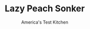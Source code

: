 ---
layout: ../../layouts/MarkdownPostLayout.astro
title: Lazy Peach Sonker
author: America's Test Kitchen
pubDate: 2023-03-15
description: "Sonker has spent too much time in the shadows. We wanted to give this Appalachian original its due."
image_url: https://res.cloudinary.com/hksqkdlah/image/upload/ar_1:1,c_fill,dpr_2.0,f_auto,fl_lossy.progressive.strip_profile,g_faces:auto,q_auto:low,w_344/36532_sfs-lazy-peach-sonker-8
tags: ["Desserts or Baked Goods","American","Fruit","Fruit Desserts"]
calories: 2711
protein: 4
carbohydrates: 73
fats: 
fiber: 3
ingredients: ["2 1/2 pounds, peaches, peeled, halved, pitted, and cut into 1/2-inch-thick wedges, or 2 pounds frozen sliced peaches","1 cup (7 ounces), sugar",", Salt","1/4 cup, water","3 tablespoons, cornstarch","1 cup (5 ounces), all-purpose flour","1 teaspoon, baking powder","1/2 cup, whole milk","8 tablespoons, unsalted butter, melted and hot","1/4 teaspoon, vanilla extract"]
serves: 6
time: "2 hours"
instructions: ["Adjust oven rack to middle position and heat oven to 350 degrees. Line rimmed baking sheet with parchment paper. Combine peaches, 1/4 cup sugar, and 1/4 teaspoon salt in bowl. Whisk water and cornstarch together in second bowl; add to peach mixture and toss until peaches are evenly coated.","Transfer peach mixture to 8-inch square baking dish and place dish on prepared sheet. Bake until filling is bubbling around sides of dish, 35 to 40 minutes (or 1 hour if using frozen peaches), stirring and scraping bottom of dish with rubber spatula halfway through baking.","Remove sheet from oven and stir filling, scraping bottom of dish with rubber spatula. Whisk flour, baking powder, remaining 3/4 cup sugar, and 1/4 teaspoon salt together in bowl. Whisk in milk, melted butter, and vanilla until smooth. Starting in corner of dish, pour batter evenly over filling.","Bake until top is golden brown and toothpick inserted in center comes out with no crumbs attached, 35 to 40 minutes, rotating dish halfway through baking. Let sonker cool on wire rack for 15 minutes. Serve."]
nutrition: ["416 mg Potassium","161 mg Phosphorus","99 mg Calcium","1 mg Iron","25 mg Magnesium","697 mg Sodium","16 g Fat","2 mg Niacin (B3)","4 g Monounsaturated","12 mg Vitamin C","42 mg Cholesterol","10 g Saturated","3 g Fiber","36 µg Folic acid","15 µg Folate (food)","49 g Sugars","6 µg Vitamin K","202 g Water","73 g Carbs","77 µg Folate equivalent (total)","4 g Protein","1 mg Vitamin E","169 µg Vitamin A","451 kcal Energy","33 g Sugars, added","2711 calories"]
notes: "If you’re using frozen peaches in this recipe, there’s no need to let them thaw, but be sure to break up any peach slices that are frozen together. In steps 2 and 3, be sure to stir the peach filling as directed, scraping the bottom of the dish to incorporate the cornstarch so that it evenly and thoroughly thickens the mixture. In step 3, add the butter to the batter while it is still hot so it remains pourable, and be sure to mix the batter only right before pouring it over the filling. Serve with vanilla ice cream."
---